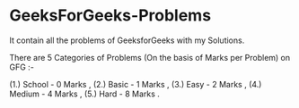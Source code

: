 # GeeksForGeeks-Problems
It contain all the problems of GeeksforGeeks with my Solutions.

There are 5 Categories of Problems (On the basis of Marks per Problem) on GFG :-

(1.) School - 0 Marks  ,
(2.) Basic - 1 Marks  ,
(3.) Easy - 2 Marks  ,
(4.) Medium - 4 Marks   ,
(5.) Hard - 8 Marks .
